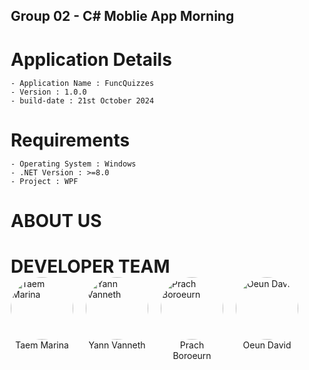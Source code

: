 ## Group 02 - C# Moblie App Morning 

# Application Details
    - Application Name : FuncQuizzes
    - Version : 1.0.0
    - build-date : 21st October 2024

# Requirements 
    - Operating System : Windows
    - .NET Version : >=8.0
    - Project : WPF  

# ABOUT US

# DEVELOPER TEAM

<style>

    *{
        margin: 0;
        padding: 0;
        box-sizing: border-box;
    }

    .Avatar{
        width: 100px;
        border-radius: 50%;
    }

    .Team-Members{
        display: flex;
        gap: 20px
    }

    figcaption{
        text-align: center;
    }

</style>

<section class="Team-Members">
    <figure>
        <img src="https://scontent.fpnh12-1.fna.fbcdn.net/v/t1.6435-1/192155782_108455084792071_6937688970428249334_n.jpg?stp=dst-jpg_s200x200&_nc_cat=103&ccb=1-7&_nc_sid=0ecb9b&_nc_eui2=AeH6pBT0IWxb8JILZ5tmEWI6M3wN90hpta4zfA33SGm1rg39CY7oj4FNGqHdlaNsG2U94DHD4Im4rDBb99Qjgjf3&_nc_ohc=cVKxWCG9mRcQ7kNvgGZffc4&_nc_zt=24&_nc_ht=scontent.fpnh12-1.fna&_nc_gid=A6MlIdznpmvyw0OvR4OO_KR&oh=00_AYD4_f69smiTL7FXcZmZIHR4w2KXO3NdhRCHdDOkWzhu6w&oe=673C5C4E" alt="Taem Marina" class="Avatar"/>
        <figcaption>Taem Marina</figcaption>
    </figure>
    <figure>
        <img src="https://scontent.fpnh12-1.fna.fbcdn.net/v/t39.30808-6/462260791_884168947109794_6454350694117548831_n.jpg?stp=dst-jpg_s206x206&_nc_cat=102&ccb=1-7&_nc_sid=7a06f5&_nc_eui2=AeFdLy6C6VOW2ReNpKVtece-9gFLCYZhJlX2AUsJhmEmVURpkD4saQ_RtzifzfP_of4P6Az6cLbZcTNqieA1LKT2&_nc_ohc=2necRngTuOMQ7kNvgF46nMI&_nc_zt=23&_nc_ht=scontent.fpnh12-1.fna&_nc_gid=AeT1hXUny2-YPMevCl6J-C4&oh=00_AYD5JiiGGHO50_vUIg-F_RpvERdlrf-FjWqc3pTCzy6Fww&oe=671ABAC7" alt="Yann Vanneth" class="Avatar" />
        <figcaption>Yann Vanneth</figcaption>
    </figure>
    <figure>
        <img src="https://scontent.fpnh12-1.fna.fbcdn.net/v/t39.30808-1/444911393_1886433241809636_8754630265542123060_n.jpg?stp=dst-jpg_s200x200&_nc_cat=108&ccb=1-7&_nc_sid=0ecb9b&_nc_eui2=AeGKwLXUR9BWz82MPRpVG4OofFGe0oq9kkB8UZ7Sir2SQN0GWU5kWjkod4Tt3l1wfdyHBYAyhvENeNixKy-vrsvB&_nc_ohc=LXBd76ErPP0Q7kNvgHTtCyh&_nc_zt=24&_nc_ht=scontent.fpnh12-1.fna&_nc_gid=AsrJyS3uqZ9q1BU7LOidvHt&oh=00_AYCf8H3_RRtBNkNyzWeggZduuSio_Z4XeePrQ4htxPBIUg&oe=671ADA17" alt="Prach Boroeurn" class="Avatar" />
        <figcaption>Prach Boroeurn</figcaption>
    </figure>
    <figure>
        <img src="https://scontent.fpnh12-1.fna.fbcdn.net/v/t39.30808-6/457861029_1597483817835348_8147918970739275791_n.jpg?_nc_cat=107&ccb=1-7&_nc_sid=6ee11a&_nc_eui2=AeEYUkbAym2EI2f0hC5QXpDsjxmWZvO9M1OPGZZm870zU-XdmSGn8Q02jaIigMsdcQFnUu-GUFKu1DiFmV7-WR_V&_nc_ohc=Am411udDVrIQ7kNvgEqp8EP&_nc_zt=23&_nc_ht=scontent.fpnh12-1.fna&_nc_gid=A9MMjGjHx1n7l9i8uURbeEo&oh=00_AYDjmf7i7K3y1LJ_7LwcZn-xOupoJ6cK-UOYxROkCZA8-w&oe=671ADDFD" alt="Oeun David" class="Avatar" />
        <figcaption>Oeun David</figcaption>
    </figure>
</section>